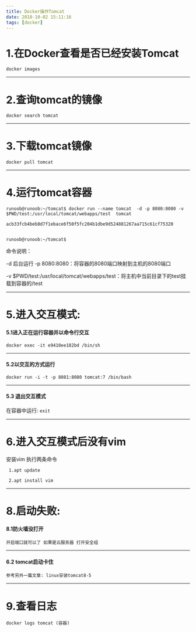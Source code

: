 ```yaml
---
title: Docker操作Tomcat
date: 2018-10-02 15:11:16
tags: [docker]
---
```


# 1.在Docker查看是否已经安装Tomcat

`docker images`

---

<!--more-->

# 2.查询tomcat的镜像

`docker search tomcat`

---

# 3.下载tomcat镜像

`docker pull tomcat `

---

# 4.运行tomcat容器

```
runoob@runoob:~/tomcat$ docker run --name tomcat  -d -p 8080:8080 -v $PWD/test:/usr/local/tomcat/webapps/test  tomcat    

acb33fcb4beb8d7f1ebace6f50f5fc204b1dbe9d524881267aa715c61cf75320


runoob@runoob:~/tomcat$
```

命令说明：

-d 后台运行 
-p 8080:8080：将容器的8080端口映射到主机的8080端口

-v $PWD/test:/usr/local/tomcat/webapps/test：将主机中当前目录下的test挂载到容器的/test

---


# 5.进入交互模式:
#### 5.1进入正在运行容器并以命令行交互
`docker exec -it e9410ee182bd /bin/sh`

---

#### 5.2以交互的方式运行
`docker run -i -t -p 8081:8080 tomcat:7 /bin/bash`

---

#### 5.3 退出交互模式
   在容器中运行:
   `exit`

---

# 6.进入交互模式后没有vim 
 安装vim 执行两条命令
```
 1.apt update
 
 2.apt install vim
```
 
 ---

# 8.启动失败:

#### 8.1防火墙没打开  

`开启端口就可以了 如果是云服务器 打开安全组`

---

####  6.2 tomcat启动卡住

`参考另外一篇文章: linux安装tomcat8-5` 

---

# 9.查看日志

 `docker logs tomcat (容器)`

 